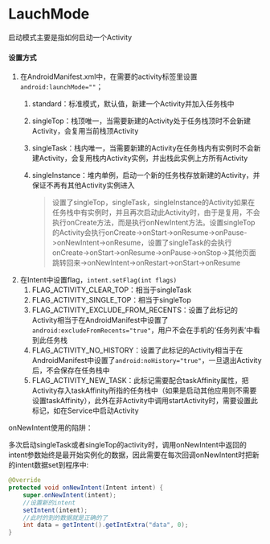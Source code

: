 # LauchMode

启动模式主要是指如何启动一个Activity

#### 设置方式

1. 在AndroidManifest.xml中，在需要的activity标签里设置`android:launchMode=""`；
   1. standard：标准模式，默认值，新建一个Activity并加入任务栈中
   2. singleTop：栈顶唯一，当需要新建的Activity处于任务栈顶时不会新建Activity，会复用当前栈顶Activity
   3. singleTask：栈内唯一，当需要新建的Activity在任务栈内有实例时不会新建Activity，会复用栈内Activity实例，并出栈此实例上方所有Activity
   4. singleInstance：堆内单例，启动一个新的任务栈存放新建的Activity，并保证不再有其他Activity实例进入

      > 设置了singleTop，singleTask，singleInstance的Activity如果在任务栈中有实例时，并且再次启动此Activity时，由于是复用，不会执行onCreate方法，而是执行onNewIntent方法。设置singleTop的Activity会执行onCreate->onStart->onResume->onPause->onNewIntent->onResume，设置了singleTask的会执行onCreate->onStart->onResume->onPause->onStop->其他页面跳转回来->onNewIntent->onRestart->onStart->onResume
      >
2. 在Intent中设置flag，`intent.setFlag(int flags)`
   1. FLAG_ACTIVITY_CLEAR_TOP：相当于singleTask
   2. FLAG_ACTIVITY_SINGLE_TOP：相当于singleTop
   3. FLAG_ACTIVITY_EXCLUDE_FROM_RECENTS：设置了此标记的Activity相当于在AndroidManifest中设置了`android:excludeFromRecents="true"`，用户不会在手机的‘任务列表’中看到此任务栈
   4. FLAG_ACTIVITY_NO_HISTORY：设置了此标记的Activity相当于在AndroidManifest中设置了`android:noHistory="true"`，一旦退出Activity后，不会保存在任务栈中
   5. FLAG_ACTIVITY_NEW_TASK：此标记需要配合taskAffinity属性，把Activity存入taskAffinity所指的任务栈中（如果是启动其他应用则不需要设置taskAffinity），此外在非Activity中调用startActivity时，需要设置此标记，如在Service中启动Activity

onNewIntent使用的陷阱：

多次启动singleTask或者singleTop的activity时，调用onNewIntent中返回的intent参数始终是最开始实例化的数据，因此需要在每次回调onNewIntent时把新的intent数据set到程序中:

```java
@Override
protected void onNewIntent(Intent intent) {
    super.onNewIntent(intent);
    //设置新的intent
    setIntent(intent);
    //此时的到的数据就是正确的了
    int data = getIntent().getIntExtra("data", 0);
}
```
